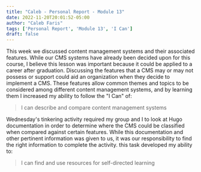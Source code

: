 ```yaml
---
title: "Caleb - Personal Report - Module 13"
date: 2022-11-20T20:01:52-05:00
author: "Caleb Faris"
tags: ['Personal Report', 'Module 13', 'I Can']
draft: false
---
```


This week we discussed content management systems and their associated features. While our CMS systems have already been decided upon for this course, I believe this lesson was important because it could be applied to a career after graduation. Discussing the features that a CMS may or may not possess or support could aid an organization when they decide to implement a CMS. These features allow common themes and topics to be considered among different content management systems, and by learning them I increased my ability to follow the "I Can" of: 
> I can describe and compare content management systems

Wednesday's tinkering activity required my group and I to look at Hugo documentation in order to determine where the CMS could be classified when compared against certain features. While this documentation and other pertinent information was given to us, it was our responsibility to find the right information to complete the activity. this task developed my ability to: 
>I can find and use resources for self-directed learning